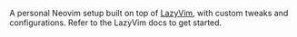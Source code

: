                                                                                              
                                                                                                   


A personal Neovim setup built on top of [LazyVim](https://github.com/LazyVim/LazyVim), with custom tweaks and configurations. Refer to the LazyVim docs to get started.

